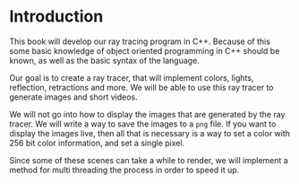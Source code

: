 # Introduction #

This book will develop our ray tracing program in C++. Because of this some
basic knowledge of object oriented programming in C++ should be known, as well
as the basic syntax of the language.

Our goal is to create a ray tracer, that will implement colors, lights,
reflection, retractions and more. We will be able to use this ray tracer to
generate images and short videos.

We will not go into how to display the images that are generated by the ray
tracer. We will write a way to save the images to a `png` file. If you want to
display the images live, then all that is necessary is a way to set a color
with 256 bit color information, and set a single pixel.

Since some of these scenes can take a while to render, we will implement a
method for multi threading the process in order to speed it up.

